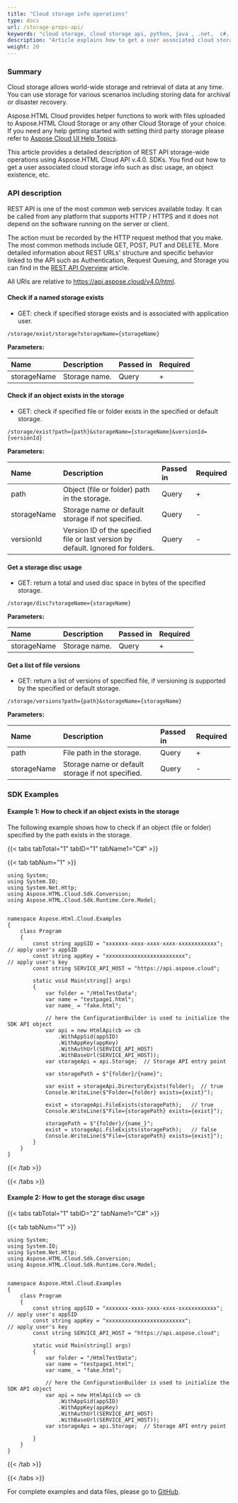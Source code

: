 ```yaml
---
title: "Cloud storage info operations"
type: docs
url: /storage-props-api/
keywords: "cloud storage, cloud storage api, python, java , .net,  c#,  android, swift, Perl, Node.js"
description: "Article explains how to get a user associated cloud storage info such as disc usage, an object existence etc. using Aspose.HTML Cloud API v.4.0. SDKs are also available in PHP, Perl, Android, Swift, C#, Java and more to help developers speed up their development."
weight: 20
---
```




### Summary

Cloud storage allows world-wide storage and retrieval of data at any time. You can use storage for various scenarios including storing data for archival or disaster recovery.

Aspose.HTML Cloud provides helper functions to work with files uploaded to Aspose.HTML Cloud Storage or any other Cloud Storage of your choice. If you need any help getting started with setting third party storage please refer to [Aspose Cloud UI Help Topics](https://docs.aspose.cloud/total/aspose-cloud-ui-help-topics/).

This article provides a detailed description of REST API storage-wide operations using Aspose.HTML Cloud API v.4.0. SDKs. You find out how to get a user associated cloud storage info such as disc usage, an object existence, etc. 



### API description

REST API is one of the most common web services available today. It can be called from any platform that supports HTTP / HTTPS and it does not depend on the software running on the server or client. 

The action must be recorded by the HTTP request method that you make. The most common methods include GET, POST, PUT and DELETE. More detailed information about REST URLs' structure and specific behavior linked to the API such as Authentication, Request Queuing, and Storage you can find in the [REST API Overview](https://docs.aspose.cloud/total/getting-started/rest-api-overview/) article.

All URIs are relative to https://api.aspose.cloud/v4.0/html.

#### Check if a named storage exists

- GET: check if specified storage exists and is associated with application user.

```
/storage/exist/storage?storageName={storageName}
```

**Parameters:**

| Name        | Description   | Passed in | Required |
| :---------- | :------------ | :-------- | :------- |
| storageName | Storage name. | Query     | +        |



#### Check if an object exists in the storage

- GET: check if specified file or folder exists in the specified or default storage.

```
/storage/exist?path={path}&storageName={storageName}&versionId={versionId}
```

**Parameters:**

| Name        | Description                                                  | Passed in | Required |
| :---------- | :----------------------------------------------------------- | :-------- | :------- |
| path        | Object (file or folder) path in the storage.                 | Query     | +        |
| storageName | Storage name or default storage if not specified.            | Query     | -        |
| versionId   | Version ID of the specified file or last version by default. Ignored for folders. | Query     | -        |



#### Get a storage disc usage

- GET: return a total and used disc space in bytes of the specified storage. 

```
/storage/disc?storageName={storageName}
```

**Parameters:**

| Name        | Description   | Passed in | Required |
| :---------- | :------------ | :-------- | :------- |
| storageName | Storage name. | Query     | +        |



#### Get a list of file versions

- GET: return a list of versions of specified file, if versioning is supported by the specified or default storage.

```
/storage/versions?path={path}&storageName={storageName}
```

**Parameters:**

| Name        | Description                                       | Passed in | Required |
| :---------- | :------------------------------------------------ | :-------- | :------- |
| path        | File path in the storage.                         | Query     | +        |
| storageName | Storage name or default storage if not specified. | Query     | -        |



### SDK Examples

#### Example 1: How to check if an object exists in the storage

The following example shows how to check if an object (file or folder) specified by the path exists in the storage.

{{< tabs tabTotal="1" tabID="1" tabName1="C#" >}}

{{< tab tabNum="1" >}}

```
using System;
using System.IO;
using System.Net.Http;
using Aspose.HTML.Cloud.Sdk.Conversion;
using Aspose.HTML.Cloud.Sdk.Runtime.Core.Model;


namespace Aspose.Html.Cloud.Examples
{
	class Program
	{
		const string appSID = "xxxxxxx-xxxx-xxxx-xxxx-xxxxxxxxxxxx"; // apply user's appSID
        const string appKey = "xxxxxxxxxxxxxxxxxxxxxxxxx";           // apply user's key
        const string SERVICE_API_HOST = "https://api.aspose.cloud";
        
 		static void Main(string[] args)
 		{
 			var folder = "/HtmlTestData";
 			var name = "testpage1.html";
 			var name_ = "fake.html";
 			
 			// here the ConfigurationBuilder is used to initialize the SDK API object
			var api = new HtmlApi(cb => cb
                .WithAppSid(appSID)
                .WithAppKey(appKey)
                .WithAuthUrl(SERVICE_API_HOST)
                .WithBaseUrl(SERVICE_API_HOST));  
 			var storageApi = api.Storage;  // Storage API entry point
 			
 			var storagePath = $"{folder}/{name}";     
 			
 			var exist = storageApi.DirectoryExists(folder);  // true
 			Console.WriteLine($"Folder={folder} exists={exist}");
 			
            exist = storageApi.FileExists(storagePath);   // true
            Console.WriteLine($"File={storagePath} exists={exist}");
            
            storagePath = $"{folder}/{name_}";
            exist = storageApi.FileExists(storagePath);   // false
            Console.WriteLine($"File={storagePath} exists={exist}");
        }
    }
}
```

{{< /tab >}}

{{< /tabs >}}



#### Example 2: How to get the storage disc usage

{{< tabs tabTotal="1" tabID="2" tabName1="C#" >}}

{{< tab tabNum="1" >}}

```
using System;
using System.IO;
using System.Net.Http;
using Aspose.HTML.Cloud.Sdk.Conversion;
using Aspose.HTML.Cloud.Sdk.Runtime.Core.Model;


namespace Aspose.Html.Cloud.Examples
{
	class Program
	{
		const string appSID = "xxxxxxx-xxxx-xxxx-xxxx-xxxxxxxxxxxx"; // apply user's appSID
        const string appKey = "xxxxxxxxxxxxxxxxxxxxxxxxx";           // apply user's key
        const string SERVICE_API_HOST = "https://api.aspose.cloud";
        
 		static void Main(string[] args)
 		{
 			var folder = "/HtmlTestData";
 			var name = "testpage1.html";
 			var name_ = "fake.html";
 			
 			// here the ConfigurationBuilder is used to initialize the SDK API object
			var api = new HtmlApi(cb => cb
                .WithAppSid(appSID)
                .WithAppKey(appKey)
                .WithAuthUrl(SERVICE_API_HOST)
                .WithBaseUrl(SERVICE_API_HOST));  
 			var storageApi = api.Storage;  // Storage API entry point
 			
        }
    }
} 			
```

{{< /tab >}}

{{< /tabs >}}

For complete examples and data files, please go to [GitHub](https://github.com/aspose-html-cloud/aspose-html-cloud-dotnet).